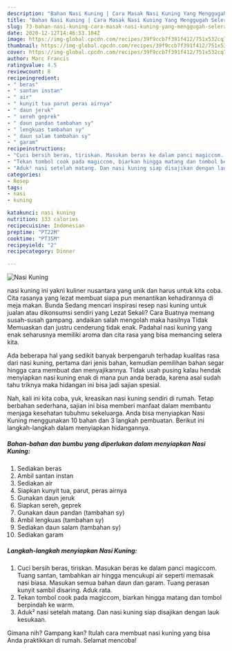 ```yaml
---
description: "Bahan Nasi Kuning | Cara Masak Nasi Kuning Yang Menggugah Selera"
title: "Bahan Nasi Kuning | Cara Masak Nasi Kuning Yang Menggugah Selera"
slug: 73-bahan-nasi-kuning-cara-masak-nasi-kuning-yang-menggugah-selera
date: 2020-12-12T14:46:53.104Z
image: https://img-global.cpcdn.com/recipes/39f9ccb7f391f412/751x532cq70/nasi-kuning-foto-resep-utama.jpg
thumbnail: https://img-global.cpcdn.com/recipes/39f9ccb7f391f412/751x532cq70/nasi-kuning-foto-resep-utama.jpg
cover: https://img-global.cpcdn.com/recipes/39f9ccb7f391f412/751x532cq70/nasi-kuning-foto-resep-utama.jpg
author: Marc Francis
ratingvalue: 4.5
reviewcount: 8
recipeingredient:
- " beras"
- " santan instan"
- " air"
- " kunyit tua parut peras airnya"
- " daun jeruk"
- " sereh geprek"
- " daun pandan tambahan sy"
- " lengkuas tambahan sy"
- " daun salam tambahan sy"
- " garam"
recipeinstructions:
- "Cuci bersih beras, tiriskan. Masukan beras ke dalam panci magiccom. Tuang santan, tambahkan air hingga mencukupi air seperti memasak nasi biasa. Masukan semua bahan daun dan garam. Tuang perasan kunyit sambil disaring. Aduk rata."
- "Tekan tombol cook pada magiccom, biarkan hingga matang dan tombol berpindah ke warm."
- "Aduk² nasi setelah matang. Dan nasi kuning siap disajikan dengan lauk kesukaan."
categories:
- Resep
tags:
- nasi
- kuning

katakunci: nasi kuning 
nutrition: 133 calories
recipecuisine: Indonesian
preptime: "PT22M"
cooktime: "PT35M"
recipeyield: "2"
recipecategory: Dinner

---
```



![Nasi Kuning](https://img-global.cpcdn.com/recipes/39f9ccb7f391f412/751x532cq70/nasi-kuning-foto-resep-utama.jpg)


nasi kuning ini yakni kuliner nusantara yang unik dan harus untuk kita coba. Cita rasanya yang lezat membuat siapa pun menantikan kehadirannya di meja makan.
Bunda Sedang mencari inspirasi resep nasi kuning untuk jualan atau dikonsumsi sendiri yang Lezat Sekali? Cara Buatnya memang susah-susah gampang. andaikan salah mengolah maka hasilnya Tidak Memuaskan dan justru cenderung tidak enak. Padahal nasi kuning yang enak seharusnya memiliki aroma dan cita rasa yang bisa memancing selera kita.



Ada beberapa hal yang sedikit banyak berpengaruh terhadap kualitas rasa dari nasi kuning, pertama dari jenis bahan, kemudian pemilihan bahan segar hingga cara membuat dan menyajikannya. Tidak usah pusing kalau hendak menyiapkan nasi kuning enak di mana pun anda berada, karena asal sudah tahu triknya maka hidangan ini bisa jadi sajian spesial.


Nah, kali ini kita coba, yuk, kreasikan nasi kuning sendiri di rumah. Tetap berbahan sederhana, sajian ini bisa memberi manfaat dalam membantu menjaga kesehatan tubuhmu sekeluarga. Anda bisa menyiapkan Nasi Kuning menggunakan 10 bahan dan 3 langkah pembuatan. Berikut ini langkah-langkah dalam menyiapkan hidangannya.

<!--inarticleads1-->

##### Bahan-bahan dan bumbu yang diperlukan dalam menyiapkan Nasi Kuning:

1. Sediakan  beras
1. Ambil  santan instan
1. Sediakan  air
1. Siapkan  kunyit tua, parut, peras airnya
1. Gunakan  daun jeruk
1. Siapkan  sereh, geprek
1. Gunakan  daun pandan (tambahan sy)
1. Ambil  lengkuas (tambahan sy)
1. Sediakan  daun salam (tambahan sy)
1. Sediakan  garam




<!--inarticleads2-->

##### Langkah-langkah menyiapkan Nasi Kuning:

1. Cuci bersih beras, tiriskan. Masukan beras ke dalam panci magiccom. Tuang santan, tambahkan air hingga mencukupi air seperti memasak nasi biasa. Masukan semua bahan daun dan garam. Tuang perasan kunyit sambil disaring. Aduk rata.
1. Tekan tombol cook pada magiccom, biarkan hingga matang dan tombol berpindah ke warm.
1. Aduk² nasi setelah matang. Dan nasi kuning siap disajikan dengan lauk kesukaan.




Gimana nih? Gampang kan? Itulah cara membuat nasi kuning yang bisa Anda praktikkan di rumah. Selamat mencoba!
